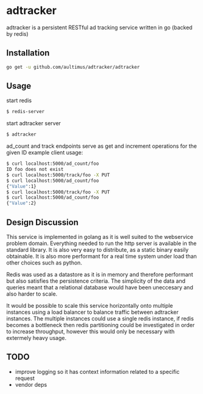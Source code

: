 # adtracker

adtracker is a persistent RESTful ad tracking service written in go (backed by redis)

## Installation ##
```bash
go get -u github.com/aultimus/adtracker/adtracker
```

## Usage ##

start redis
```bash
$ redis-server
```

start adtracker server
```bash
$ adtracker
```

ad_count and track endpoints serve as get and increment operations for the given ID
example client usage:

```bash
$ curl localhost:5000/ad_count/foo
ID foo does not exist
$ curl localhost:5000/track/foo -X PUT
$ curl localhost:5000/ad_count/foo
{"Value":1}
$ curl localhost:5000/track/foo -X PUT
$ curl localhost:5000/ad_count/foo
{"Value":2}
```

## Design Discussion ##

This service is implemented in golang as it is well suited to the webservice problem domain. Everything needed to run the http server is available in the standard library. It is also very easy to distribute, as a static binary easily obtainable. It is also more performant for a real time system under load than other choices such as python.

Redis was used as a datastore as it is in memory and therefore performant but also satisfies the persistence criteria. The simplicity of the data and queries meant that a relational database would have been uneccesary and also harder to scale.

It would be possible to scale this service horizontally onto multiple instances using a load balancer to balance traffic between adtracker instances. The multiple instances could use a single redis instance, if redis becomes a bottleneck then redis partitioning could be investigated in order to increase throughput, however this would only be necessary with extermely heavy usage.

## TODO ##
* improve logging so it has context information related to a specific request
* vendor deps